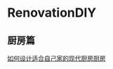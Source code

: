 # RenovationDIY

## 厨房篇
[如何设计适合自己家的现代厨房厨房](https://www.zhihu.com/question/24114364/answer/60028793?from=profile_answer_card)
[]()
